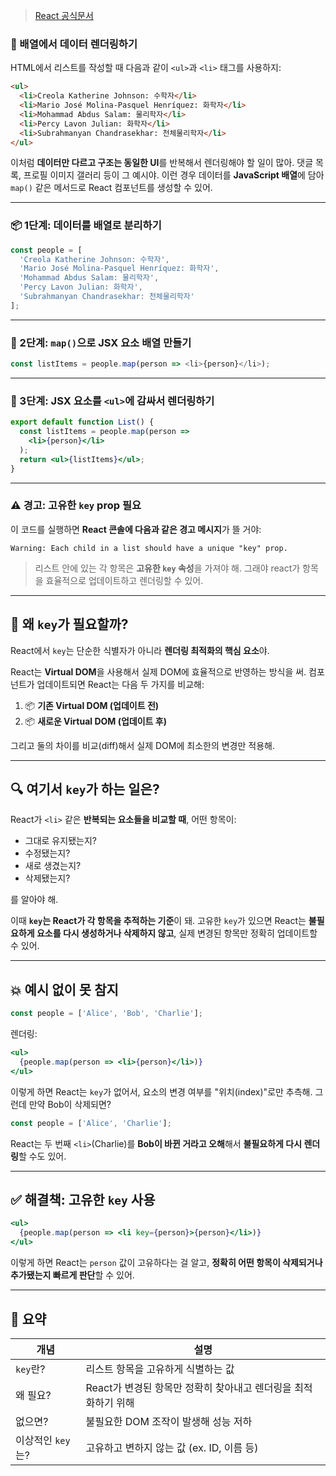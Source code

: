 > [React 공식문서](https://react.dev/learn/rendering-lists#rendering-data-from-arrays)

### 🔢 배열에서 데이터 렌더링하기

HTML에서 리스트를 작성할 때 다음과 같이 `<ul>`과 `<li>` 태그를 사용하지:

```html
<ul>
  <li>Creola Katherine Johnson: 수학자</li>
  <li>Mario José Molina-Pasquel Henríquez: 화학자</li>
  <li>Mohammad Abdus Salam: 물리학자</li>
  <li>Percy Lavon Julian: 화학자</li>
  <li>Subrahmanyan Chandrasekhar: 천체물리학자</li>
</ul>
```

이처럼 **데이터만 다르고 구조는 동일한 UI**를 반복해서 렌더링해야 할 일이 많아. 댓글 목록, 프로필 이미지 갤러리 등이 그 예시야. 이런 경우 데이터를 **JavaScript 배열**에 담아 `map()` 같은 메서드로 React 컴포넌트를 생성할 수 있어.

---

### 📦 1단계: 데이터를 배열로 분리하기

```js
const people = [
  'Creola Katherine Johnson: 수학자',
  'Mario José Molina-Pasquel Henríquez: 화학자',
  'Mohammad Abdus Salam: 물리학자',
  'Percy Lavon Julian: 화학자',
  'Subrahmanyan Chandrasekhar: 천체물리학자'
];
```

---

### 🔁 2단계: `map()`으로 JSX 요소 배열 만들기

```js
const listItems = people.map(person => <li>{person}</li>);
```

---

### 🔄 3단계: JSX 요소를 `<ul>`에 감싸서 렌더링하기

```jsx
export default function List() {
  const listItems = people.map(person =>
    <li>{person}</li>
  );
  return <ul>{listItems}</ul>;
}
```

---

### ⚠️ 경고: 고유한 `key` prop 필요

이 코드를 실행하면 **React 콘솔에 다음과 같은 경고 메시지**가 뜰 거야:

```
Warning: Each child in a list should have a unique "key" prop.
```

> 리스트 안에 있는 각 항목은 **고유한 `key` 속성**을 가져야 해. 그래야 react가 항목을 효율적으로 업데이트하고 렌더링할 수 있어.

---

## 🧠 왜 `key`가 필요할까?

React에서 `key`는 단순한 식별자가 아니라 **렌더링 최적화의 핵심 요소**야.

React는 **Virtual DOM**을 사용해서 실제 DOM에 효율적으로 반영하는 방식을 써.
컴포넌트가 업데이트되면 React는 다음 두 가지를 비교해:

1. 📦 **기존 Virtual DOM (업데이트 전)**
2. 📦 **새로운 Virtual DOM (업데이트 후)**

그리고 둘의 차이를 비교(diff)해서 실제 DOM에 최소한의 변경만 적용해.

---

## 🔍 여기서 `key`가 하는 일은?

React가 `<li>` 같은 **반복되는 요소들을 비교할 때**, 어떤 항목이:

* 그대로 유지됐는지?
* 수정됐는지?
* 새로 생겼는지?
* 삭제됐는지?

를 알아야 해.

이때 **`key`는 React가 각 항목을 추적하는 기준**이 돼.
고유한 `key`가 있으면 React는 **불필요하게 요소를 다시 생성하거나 삭제하지 않고**, 실제 변경된 항목만 정확히 업데이트할 수 있어.

---

## 💥 예시 없이 못 참지

```jsx
const people = ['Alice', 'Bob', 'Charlie'];
```

렌더링:

```jsx
<ul>
  {people.map(person => <li>{person}</li>)}
</ul>
```

이렇게 하면 React는 `key`가 없어서, 요소의 변경 여부를 "위치(index)"로만 추측해.
그런데 만약 Bob이 삭제되면?

```js
const people = ['Alice', 'Charlie'];
```

React는 두 번째 `<li>`(Charlie)를 **Bob이 바뀐 거라고 오해**해서 **불필요하게 다시 렌더링**할 수도 있어.

---

## ✅ 해결책: 고유한 `key` 사용

```jsx
<ul>
  {people.map(person => <li key={person}>{person}</li>)}
</ul>
```

이렇게 하면 React는 `person` 값이 고유하다는 걸 알고, **정확히 어떤 항목이 삭제되거나 추가됐는지 빠르게 판단**할 수 있어.

---

## 📌 요약

| 개념           | 설명                                    |
| ------------ | ------------------------------------- |
| `key`란?      | 리스트 항목을 고유하게 식별하는 값                   |
| 왜 필요?        | React가 변경된 항목만 정확히 찾아내고 렌더링을 최적화하기 위해 |
| 없으면?         | 불필요한 DOM 조작이 발생해 성능 저하                |
| 이상적인 `key`는? | 고유하고 변하지 않는 값 (ex. ID, 이름 등)          |

